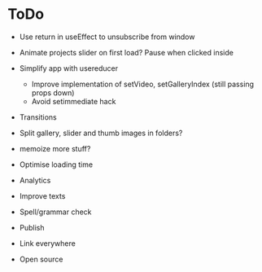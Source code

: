 # ToDo

- Use return in useEffect to unsubscribe from window
- Animate projects slider on first load? Pause when clicked inside
- Simplify app with usereducer
  - Improve implementation of setVideo, setGalleryIndex (still passing props down)
  - Avoid setimmediate hack
- Transitions
- Split gallery, slider and thumb images in folders?
- memoize more stuff?
- Optimise loading time
- Analytics
- Improve texts
- Spell/grammar check

- Publish
- Link everywhere
- Open source
